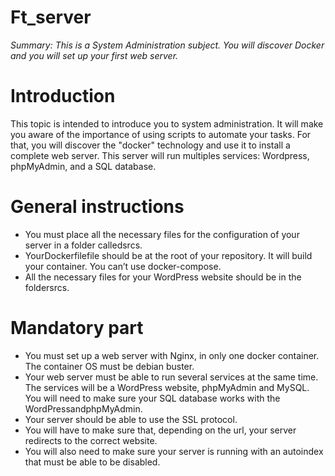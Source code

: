 # Ft_server

_Summary: This is a System Administration subject. You will discover Docker and you
will set up your first web server._


# Introduction

This topic is intended to introduce you to system administration. It will make you aware
of the importance of using scripts to automate your tasks. For that, you will discover
the "docker" technology and use it to install a complete web server. This server will run
multiples services: Wordpress, phpMyAdmin, and a SQL database.


# General instructions

- You must place all the necessary files for the configuration of your server in a folder
    calledsrcs.
- YourDockerfilefile should be at the root of your repository. It will build your
    container. You can’t use docker-compose.
- All the necessary files for your WordPress website should be in the foldersrcs.

# Mandatory part

- You must set up a web server with Nginx, in only one docker container. The
    container OS must be debian buster.
- Your web server must be able to run several services at the same time. The services
    will be a WordPress website, phpMyAdmin and MySQL. You will need to make
    sure your SQL database works with the WordPressandphpMyAdmin.
- Your server should be able to use the SSL protocol.
- You will have to make sure that, depending on the url, your server redirects to the
    correct website.
- You will also need to make sure your server is running with an autoindex that must
    be able to be disabled.


